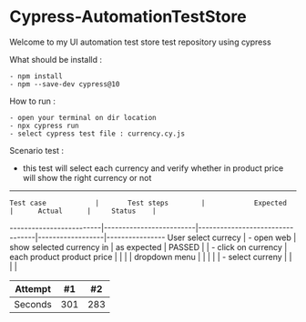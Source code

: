 # Cypress-AutomationTestStore
Welcome to my UI automation test store test repository using cypress

What should be installd : 
```
- npm install
- npm --save-dev cypress@10
```

How to run :
```
- open your terminal on dir location
- npx cypress run
- select cypress test file : currency.cy.js
```

Scenario test : 
- this test will select each currency and verify whether in product price will show the right currency or not

-------------------------------------------------------------------------------------------------------------------------
    Test case            |       Test steps        |            Expected             |      Actual      |     Status    |
-------------------------|-------------------------|---------------------------------|------------------|----------------
User select currecy      |  - open web             |   show selected currency in     |  as expected     |   PASSED      |
                         |  - click on currency    |   each product product price    |                  |               |
                         |    dropdown menu        |                                 |                  |               |
                         |  - select curreny       |                                 |                  |               |
                        
                        
| Attempt | #1  | #2  |
| ------- | --- | --- |
| Seconds | 301 | 283 |
    
